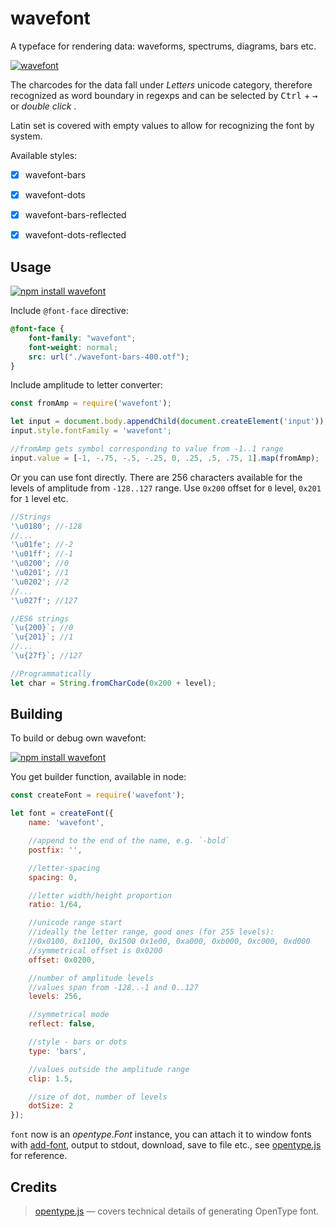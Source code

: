 # wavefont

A typeface for rendering data: waveforms, spectrums, diagrams, bars etc.

[![wavefont](https://raw.githubusercontent.com/audio-lab/wavefont/gh-pages/preview.png "wavefont")](http://audio-lab.github.io/wavefont/)

The charcodes for the data fall under _Letters_ unicode category, therefore recognized as word boundary in regexps and can be selected by <kbd>Ctrl</kbd> + <kbd>→</kbd> or _double click_ .

Latin set is covered with empty values to allow for recognizing the font by system.


Available styles:

* [x] wavefont-bars
* [x] wavefont-dots
* [x] wavefont-bars-reflected
* [x] wavefont-dots-reflected


## Usage

[![npm install wavefont](https://nodei.co/npm/wavefont.png?mini=true)](https://npmjs.org/package/wavefont/)

Include `@font-face` directive:

```css
@font-face {
	font-family: "wavefont";
	font-weight: normal;
	src: url("./wavefont-bars-400.otf");
}
```

Include amplitude to letter converter:

```js
const fromAmp = require('wavefont');

let input = document.body.appendChild(document.createElement('input'));
input.style.fontFamily = 'wavefont';

//fromAmp gets symbol corresponding to value from -1..1 range
input.value = [-1, -.75, -.5, -.25, 0, .25, .5, .75, 1].map(fromAmp);
```

Or you can use font directly. There are 256 characters available for the levels of amplitude from `-128..127` range.
Use `0x200` offset for `0` level, `0x201` for `1` level etc.

```js
//Strings
'\u0180'; //-128
//...
'\u01fe'; //-2
'\u01ff'; //-1
'\u0200'; //0
'\u0201'; //1
'\u0202'; //2
//...
'\u027f'; //127

//ES6 strings
`\u{200}`; //0
`\u{201}`; //1
//...
`\u{27f}`; //127

//Programmatically
let char = String.fromCharCode(0x200 + level);
```

## Building

To build or debug own wavefont:

[![npm install wavefont](https://nodei.co/npm/wavefont.png?mini=true)](https://npmjs.org/package/wavefont/)


You get builder function, available in node:

```js
const createFont = require('wavefont');

let font = createFont({
	name: 'wavefont',

	//append to the end of the name, e.g. `-bold`
	postfix: '',

	//letter-spacing
	spacing: 0,

	//letter width/height proportion
	ratio: 1/64,

	//unicode range start
	//ideally the letter range, good ones (for 255 levels):
	//0x0100, 0x1100, 0x1500 0x1e00, 0xa000, 0xb000, 0xc000, 0xd000
	//symmetrical offset is 0x0200
	offset: 0x0200,

	//number of amplitude levels
	//values span from -128..-1 and 0..127
	levels: 256,

	//symmetrical mode
	reflect: false,

	//style - bars or dots
	type: 'bars',

	//values outside the amplitude range
	clip: 1.5,

	//size of dot, number of levels
	dotSize: 2
});
```

`font` now is an _opentype.Font_ instance, you can attach it to window fonts with [add-font](https://npmjs.org/package/add-font), output to stdout, download, save to file etc., see [opentype.js](https://github.com/nodebox/opentype.js) for reference.


## Credits

> [opentype.js](https://github.com/nodebox/opentype.js) — covers technical details of generating OpenType font.<br/>